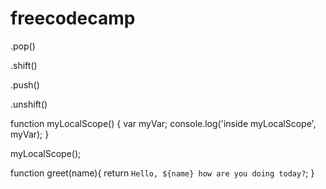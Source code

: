 # freecodecamp

.pop() 

.shift()

.push()

.unshift()


function myLocalScope() {
  var myVar;
  console.log('inside myLocalScope', myVar);
}

myLocalScope();

function greet(name){
  return `Hello, ${name} how are you doing today?`;
}
